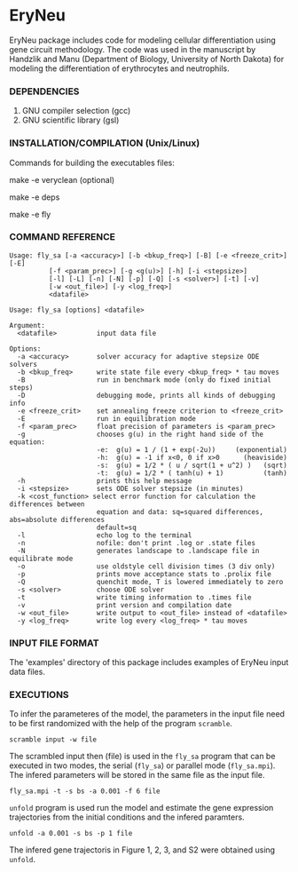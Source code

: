 # EryNeu
EryNeu package includes code for modeling cellular differentiation using gene circuit methodology. The code was used in the manuscript by Handzlik and Manu (Department of Biology, University of North Dakota) for modeling the differentiation of erythrocytes and neutrophils.

### DEPENDENCIES

1. GNU compiler selection (gcc)
2. GNU scientific library (gsl)

### INSTALLATION/COMPILATION (Unix/Linux)

Commands for building the executables files:

make -e veryclean (optional)

make -e deps

make -e fly

### COMMAND REFERENCE

    Usage: fly_sa [-a <accuracy>] [-b <bkup_freq>] [-B] [-e <freeze_crit>] [-E]
              [-f <param_prec>] [-g <g(u)>] [-h] [-i <stepsize>]    
              [-l] [-L] [-n] [-N] [-p] [-Q] [-s <solver>] [-t] [-v]
              [-w <out_file>] [-y <log_freq>]
              <datafile>
                  
    Usage: fly_sa [options] <datafile>

    Argument:
      <datafile>          input data file

    Options:
      -a <accuracy>       solver accuracy for adaptive stepsize ODE solvers
      -b <bkup_freq>      write state file every <bkup_freq> * tau moves
      -B                  run in benchmark mode (only do fixed initial steps)
      -D                  debugging mode, prints all kinds of debugging info
      -e <freeze_crit>    set annealing freeze criterion to <freeze_crit>
      -E                  run in equilibration mode
      -f <param_prec>     float precision of parameters is <param_prec>
      -g                  chooses g(u) in the right hand side of the equation:                                              
                          -e:  g(u) = 1 / (1 + exp(-2u))     (exponential) 
                          -h:  g(u) = -1 if x<0, 0 if x>0      (heaviside) 
                          -s:  g(u) = 1/2 * ( u / sqrt(1 + u^2) )   (sqrt)
                          -t:  g(u) = 1/2 * ( tanh(u) + 1)          (tanh) 
      -h                  prints this help message
      -i <stepsize>       sets ODE solver stepsize (in minutes)
      -k <cost_function> select error function for calculation the differences between
                          equation and data: sq=squared differences, abs=absolute differences
                          default=sq
      -l                  echo log to the terminal
      -n                  nofile: don't print .log or .state files
      -N                  generates landscape to .landscape file in equilibrate mode 
      -o                  use oldstyle cell division times (3 div only)
      -p                  prints move acceptance stats to .prolix file
      -Q                  quenchit mode, T is lowered immediately to zero
      -s <solver>         choose ODE solver
      -t                  write timing information to .times file
      -v                  print version and compilation date
      -w <out_file>       write output to <out_file> instead of <datafile>
      -y <log_freq>       write log every <log_freq> * tau moves


### INPUT FILE FORMAT

The 'examples' directory of this package includes examples of EryNeu input data files.

### EXECUTIONS

To infer the parameteres of the model, the parameters in the input file need to be first randomized with the help of the program `scramble`. 

	scramble input -w file

The scrambled input then (file) is used in the `fly_sa` program that can be executed in two modes, the serial (`fly_sa`) or parallel mode (`fly_sa.mpi`). The infered parameters will be stored in the same file as the input file.

	fly_sa.mpi -t -s bs -a 0.001 -f 6 file

`unfold` program is used run the model and estimate the gene expression trajectories from the initial conditions and the infered paramters.

	unfold -a 0.001 -s bs -p 1 file
    
The infered gene trajectoris in Figure 1, 2, 3, and S2 were obtained using `unfold`.
